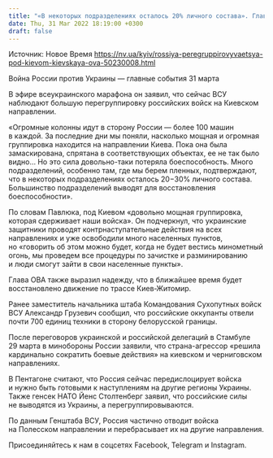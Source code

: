 ```yaml
---
title: "«В некоторых подразделениях осталось 20% личного состава». Глава Киевской ОВА рассказал о потерях оккупантов под Киевом"
date: Thu, 31 Mar 2022 18:19:00 +0300
draft: false
---
```

Источник: Новое Время https://nv.ua/kyiv/rossiya-peregruppirovyvaetsya-pod-kievom-kievskaya-ova-50230008.html


Война России против Украины — главные события 31 марта

В эфире всеукраинского марафона он заявил, что сейчас ВСУ наблюдают большую перегруппировку российских войск на Киевском направлении.

«Огромные колонны идут в сторону России — более 100 машин в каждой. За последние дни мы поняли, насколько мощная и огромная группировка находится на направлении Киева. Пока она была замаскирована, спрятана в соответствующих объектах, ее не так было видно… Но это сила довольно-таки потеряла боеспособность. Много подразделений, особенно там, где мы берем пленных, подтверждают, что в некоторых подразделениях осталось 20−30% личного состава. Большинство подразделений выводят для восстановления боеспособности».

По словам Павлюка, под Киевом «довольно мощная группировка, которая сдерживает наши войска». Он подчеркнул, что украинские защитники проводят контрнаступательные действия на всех направлениях и уже освободили много населенных пунктов, но «говорить об этом можно будет, когда не будет вестись минометный огонь, мы проведем все процедуры по зачистке и разминированию и люди смогут зайти в свои населенные пункты».

Глава ОВА также выразил надежду, что в ближайшее время будет восстановлено движение по трассе Киев-Житомир.

Ранее заместитель начальника штаба Командования Сухопутных войск ВСУ Александр Грузевич сообщил, что российские оккупанты отвели почти 700 единиц техники в сторону белорусской границы.

После переговоров украинской и российской делегаций в Стамбуле 29 марта в минобороны России заявили, что страна-агрессор «решила кардинально сократить боевые действия» на киевском и черниговском направлениях.

В Пентагоне считают, что Россия сейчас передислоцирует войска и нужно быть готовыми к наступлениям на другие регионы Украины. Также генсек НАТО Йенс Столтенберг заявил, что российские силы не выводятся из Украины, а перегруппировываются.

По данным Генштаба ВСУ, Россия частично отводит войска на Полесском направлении и перебрасывает их на другие направления.

Присоединяйтесь к нам в соцсетях Facebook, Telegram и Instagram.
